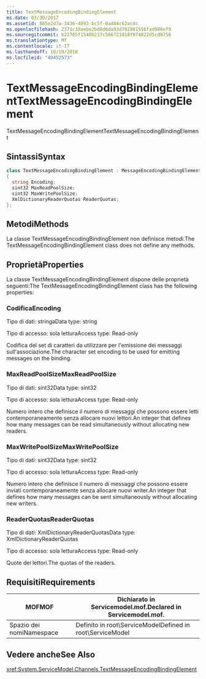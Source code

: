 ```yaml
---
title: TextMessageEncodingBindingElement
ms.date: 03/30/2017
ms.assetid: 885e2d7a-3436-4093-bc5f-0a404c62acdc
ms.openlocfilehash: 2371c38aebe2bd8d6da93d702801556fad986ef9
ms.sourcegitcommit: b22705f1540b237c566721018f974822d5cd8758
ms.translationtype: MT
ms.contentlocale: it-IT
ms.lasthandoff: 10/19/2018
ms.locfileid: "49452573"
---
```

# <a name="textmessageencodingbindingelement"></a><span data-ttu-id="39bf7-102">TextMessageEncodingBindingElement</span><span class="sxs-lookup"><span data-stu-id="39bf7-102">TextMessageEncodingBindingElement</span></span>
<span data-ttu-id="39bf7-103">TextMessageEncodingBindingElement</span><span class="sxs-lookup"><span data-stu-id="39bf7-103">TextMessageEncodingBindingElement</span></span>  
  
## <a name="syntax"></a><span data-ttu-id="39bf7-104">Sintassi</span><span class="sxs-lookup"><span data-stu-id="39bf7-104">Syntax</span></span>  
  
```csharp
class TextMessageEncodingBindingElement : MessageEncodingBindingElement  
{  
  string Encoding;  
  sint32 MaxReadPoolSize;  
  sint32 MaxWritePoolSize;  
  XmlDictionaryReaderQuotas ReaderQuotas;  
};  
```  
  
## <a name="methods"></a><span data-ttu-id="39bf7-105">Metodi</span><span class="sxs-lookup"><span data-stu-id="39bf7-105">Methods</span></span>  
 <span data-ttu-id="39bf7-106">La classe TextMessageEncodingBindingElement non definisce metodi.</span><span class="sxs-lookup"><span data-stu-id="39bf7-106">The TextMessageEncodingBindingElement class does not define any methods.</span></span>  
  
## <a name="properties"></a><span data-ttu-id="39bf7-107">Proprietà</span><span class="sxs-lookup"><span data-stu-id="39bf7-107">Properties</span></span>  
 <span data-ttu-id="39bf7-108">La classe TextMessageEncodingBindingElement dispone delle proprietà seguenti:</span><span class="sxs-lookup"><span data-stu-id="39bf7-108">The TextMessageEncodingBindingElement class has the following properties:</span></span>  
  
### <a name="encoding"></a><span data-ttu-id="39bf7-109">Codifica</span><span class="sxs-lookup"><span data-stu-id="39bf7-109">Encoding</span></span>  
 <span data-ttu-id="39bf7-110">Tipo di dati: stringa</span><span class="sxs-lookup"><span data-stu-id="39bf7-110">Data type: string</span></span>  
  
 <span data-ttu-id="39bf7-111">Tipo di accesso: sola lettura</span><span class="sxs-lookup"><span data-stu-id="39bf7-111">Access type: Read-only</span></span>  
  
 <span data-ttu-id="39bf7-112">Codifica del set di caratteri da utilizzare per l'emissione dei messaggi sull'associazione.</span><span class="sxs-lookup"><span data-stu-id="39bf7-112">The character set encoding to be used for emitting messages on the binding.</span></span>  
  
### <a name="maxreadpoolsize"></a><span data-ttu-id="39bf7-113">MaxReadPoolSize</span><span class="sxs-lookup"><span data-stu-id="39bf7-113">MaxReadPoolSize</span></span>  
 <span data-ttu-id="39bf7-114">Tipo di dati: sint32</span><span class="sxs-lookup"><span data-stu-id="39bf7-114">Data type: sint32</span></span>  
  
 <span data-ttu-id="39bf7-115">Tipo di accesso: sola lettura</span><span class="sxs-lookup"><span data-stu-id="39bf7-115">Access type: Read-only</span></span>  
  
 <span data-ttu-id="39bf7-116">Numero intero che definisce il numero di messaggi che possono essere letti contemporaneamente senza allocare nuovi lettori.</span><span class="sxs-lookup"><span data-stu-id="39bf7-116">An integer that defines how many messages can be read simultaneously without allocating new readers.</span></span>  
  
### <a name="maxwritepoolsize"></a><span data-ttu-id="39bf7-117">MaxWritePoolSize</span><span class="sxs-lookup"><span data-stu-id="39bf7-117">MaxWritePoolSize</span></span>  
 <span data-ttu-id="39bf7-118">Tipo di dati: sint32</span><span class="sxs-lookup"><span data-stu-id="39bf7-118">Data type: sint32</span></span>  
  
 <span data-ttu-id="39bf7-119">Tipo di accesso: sola lettura</span><span class="sxs-lookup"><span data-stu-id="39bf7-119">Access type: Read-only</span></span>  
  
 <span data-ttu-id="39bf7-120">Numero intero che definisce il numero di messaggi che possono essere inviati contemporaneamente senza allocare nuovi writer.</span><span class="sxs-lookup"><span data-stu-id="39bf7-120">An integer that defines how many messages can be sent simultaneously without allocating new writers.</span></span>  
  
### <a name="readerquotas"></a><span data-ttu-id="39bf7-121">ReaderQuotas</span><span class="sxs-lookup"><span data-stu-id="39bf7-121">ReaderQuotas</span></span>  
 <span data-ttu-id="39bf7-122">Tipo di dati: XmlDictionaryReaderQuotas</span><span class="sxs-lookup"><span data-stu-id="39bf7-122">Data type: XmlDictionaryReaderQuotas</span></span>  
  
 <span data-ttu-id="39bf7-123">Tipo di accesso: sola lettura</span><span class="sxs-lookup"><span data-stu-id="39bf7-123">Access type: Read-only</span></span>  
  
 <span data-ttu-id="39bf7-124">Quote dei lettori.</span><span class="sxs-lookup"><span data-stu-id="39bf7-124">The quotas of the readers.</span></span>  
  
## <a name="requirements"></a><span data-ttu-id="39bf7-125">Requisiti</span><span class="sxs-lookup"><span data-stu-id="39bf7-125">Requirements</span></span>  
  
|<span data-ttu-id="39bf7-126">MOF</span><span class="sxs-lookup"><span data-stu-id="39bf7-126">MOF</span></span>|<span data-ttu-id="39bf7-127">Dichiarato in Servicemodel.mof.</span><span class="sxs-lookup"><span data-stu-id="39bf7-127">Declared in Servicemodel.mof.</span></span>|  
|---------|-----------------------------------|  
|<span data-ttu-id="39bf7-128">Spazio dei nomi</span><span class="sxs-lookup"><span data-stu-id="39bf7-128">Namespace</span></span>|<span data-ttu-id="39bf7-129">Definito in root\ServiceModel</span><span class="sxs-lookup"><span data-stu-id="39bf7-129">Defined in root\ServiceModel</span></span>|  
  
## <a name="see-also"></a><span data-ttu-id="39bf7-130">Vedere anche</span><span class="sxs-lookup"><span data-stu-id="39bf7-130">See Also</span></span>  
 <xref:System.ServiceModel.Channels.TextMessageEncodingBindingElement>
